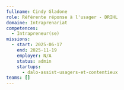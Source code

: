 ```yaml
---
fullname: Cindy Gladone
role: Référente réponse à l'usager - DRIHL
domaine: Intraprenariat
competences:
  - Intrapreneur(se)
missions:
  - start: 2025-06-17
    end: 2025-11-19
    employer: N/A
    status: admin
    startups:
      - dalo-assist-usagers-et-contentieux
teams: []
---
```

